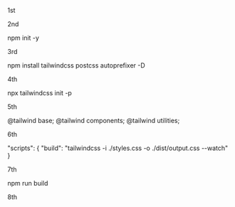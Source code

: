 1st  

 <l   in  k   h r    ef   =" ht tps://cd    n .   j sd  e   livr.ne    t/npm/tailwindcss@2.1.2/dist/tailwind.min.css" rel="stylesheet">

2nd 

npm init -y

3rd

npm install tailwindcss postcss autoprefixer -D

4th

npx tailwindcss init -p

5th

@tailwind base;
@tailwind components;
@tailwind utilities;

6th

"scripts": {
  "build": "tailwindcss -i ./styles.css -o ./dist/output.css --watch"
}


7th

npm run build

8th

<link href="./dist/output.css" rel="stylesheet">
